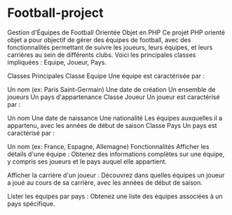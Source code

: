 # Football-project
Gestion d'Équipes de Football Orientée Objet en PHP
Ce projet PHP orienté objet a pour objectif de gérer des équipes de football, avec des fonctionnalités permettant de suivre les joueurs, leurs équipes, et leurs carrières au sein de différents clubs. Voici les principales classes impliquées : Equipe, Joueur, Pays.

Classes Principales
Classe Equipe
Une équipe est caractérisée par :

Un nom (ex: Paris Saint-Germain)
Une date de création
Un ensemble de joueurs
Un pays d'appartenance
Classe Joueur
Un joueur est caractérisé par :

Un nom
Une date de naissance
Une nationalité
Les équipes auxquelles il a appartenu, avec les années de début de saison
Classe Pays
Un pays est caractérisé par :

Un nom (ex: France, Espagne, Allemagne)
Fonctionnalités
Afficher les détails d'une équipe : Obtenez des informations complètes sur une équipe, y compris ses joueurs et le pays auquel elle appartient.

Afficher la carrière d'un joueur : Découvrez dans quelles équipes un joueur a joué au cours de sa carrière, avec les années de début de saison.

Lister les équipes par pays : Obtenez une liste des équipes associées à un pays spécifique.
